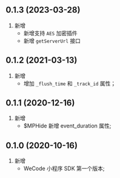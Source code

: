 ## 0.1.3 (2023-03-28)
1. 新增
    - 新增支持 `AES` 加密插件
    - 新增 `getServerUrl` 接口

## 0.1.2 (2021-03-13)
1. 新增
    - 增加 `_flush_time` 和 `_track_id` 属性；

## 0.1.1 (2020-12-16)
1. 新增
    - $MPHide 新增 event_duration 属性;

## 0.1.0 (2020-10-16)
1. 新增
    - WeCode 小程序 SDK 第一个版本;
